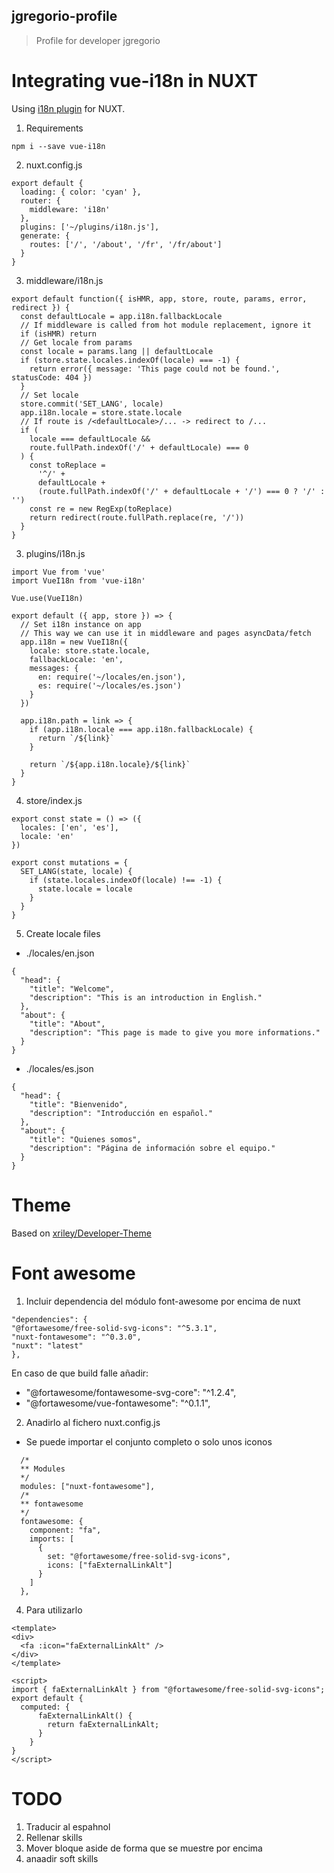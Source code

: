 ## jgregorio-profile

> Profile for developer jgregorio

# Integrating vue-i18n in NUXT

Using [i18n plugin](https://nuxtjs.org/examples/i18n/) for NUXT.

1. Requirements

```
npm i --save vue-i18n
```

2. nuxt.config.js

```
export default {
  loading: { color: 'cyan' },
  router: {
    middleware: 'i18n'
  },
  plugins: ['~/plugins/i18n.js'],
  generate: {
    routes: ['/', '/about', '/fr', '/fr/about']
  }
}
```

3. middleware/i18n.js

```
export default function({ isHMR, app, store, route, params, error, redirect }) {
  const defaultLocale = app.i18n.fallbackLocale
  // If middleware is called from hot module replacement, ignore it
  if (isHMR) return
  // Get locale from params
  const locale = params.lang || defaultLocale
  if (store.state.locales.indexOf(locale) === -1) {
    return error({ message: 'This page could not be found.', statusCode: 404 })
  }
  // Set locale
  store.commit('SET_LANG', locale)
  app.i18n.locale = store.state.locale
  // If route is /<defaultLocale>/... -> redirect to /...
  if (
    locale === defaultLocale &&
    route.fullPath.indexOf('/' + defaultLocale) === 0
  ) {
    const toReplace =
      '^/' +
      defaultLocale +
      (route.fullPath.indexOf('/' + defaultLocale + '/') === 0 ? '/' : '')
    const re = new RegExp(toReplace)
    return redirect(route.fullPath.replace(re, '/'))
  }
}
```

3. plugins/i18n.js

```
import Vue from 'vue'
import VueI18n from 'vue-i18n'

Vue.use(VueI18n)

export default ({ app, store }) => {
  // Set i18n instance on app
  // This way we can use it in middleware and pages asyncData/fetch
  app.i18n = new VueI18n({
    locale: store.state.locale,
    fallbackLocale: 'en',
    messages: {
      en: require('~/locales/en.json'),
      es: require('~/locales/es.json')
    }
  })

  app.i18n.path = link => {
    if (app.i18n.locale === app.i18n.fallbackLocale) {
      return `/${link}`
    }

    return `/${app.i18n.locale}/${link}`
  }
}
```

4. store/index.js

```
export const state = () => ({
  locales: ['en', 'es'],
  locale: 'en'
})

export const mutations = {
  SET_LANG(state, locale) {
    if (state.locales.indexOf(locale) !== -1) {
      state.locale = locale
    }
  }
}
```

5. Create locale files

- ./locales/en.json

```
{
  "head": {
    "title": "Welcome",
    "description": "This is an introduction in English."
  },
  "about": {
    "title": "About",
    "description": "This page is made to give you more informations."
  }
}
```

- ./locales/es.json

```
{
  "head": {
    "title": "Bienvenido",
    "description": "Introducción en español."
  },
  "about": {
    "title": "Quienes somos",
    "description": "Página de información sobre el equipo."
  }
}
```

# Theme

Based on [xriley/Developer-Theme](https://github.com/xriley/developer-theme)

# Font awesome

1. Incluir dependencia del módulo font-awesome por encima de nuxt

```
"dependencies": {
"@fortawesome/free-solid-svg-icons": "^5.3.1",
"nuxt-fontawesome": "^0.3.0",
"nuxt": "latest"
},
```

En caso de que build falle añadir:

- "@fortawesome/fontawesome-svg-core": "^1.2.4",
- "@fortawesome/vue-fontawesome": "^0.1.1",

2. Anadirlo al fichero nuxt.config.js
* Se puede importar el conjunto completo o solo unos iconos

```
  /*
  ** Modules
  */
  modules: ["nuxt-fontawesome"],
  /*
  ** fontawesome
  */
  fontawesome: {
    component: "fa",
    imports: [
      {
        set: "@fortawesome/free-solid-svg-icons",
        icons: ["faExternalLinkAlt"]
      }
    ]
  },
```

4. Para utilizarlo

```
<template>
<div>
  <fa :icon="faExternalLinkAlt" />
</div>
</template>

<script>
import { faExternalLinkAlt } from "@fortawesome/free-solid-svg-icons";
export default {
  computed: {
      faExternalLinkAlt() {
        return faExternalLinkAlt;
      }
    }
}
</script>
```

# TODO

1. Traducir al espahnol
2. Rellenar skills
2. Mover bloque aside de forma que se muestre por encima
3. anaadir soft skills
